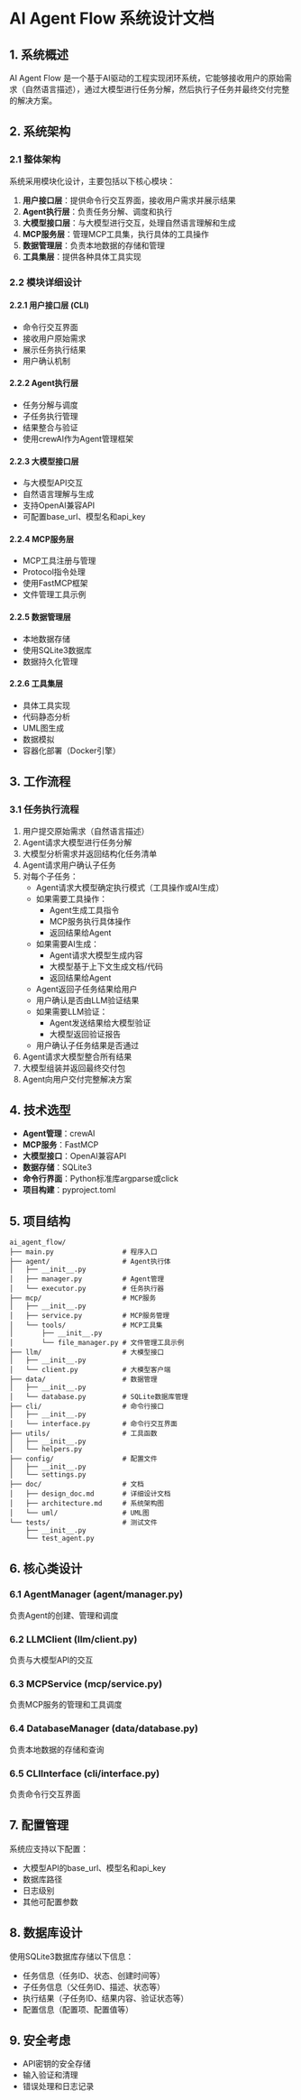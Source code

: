 # AI Agent Flow 系统设计文档

## 1. 系统概述

AI Agent Flow 是一个基于AI驱动的工程实现闭环系统，它能够接收用户的原始需求（自然语言描述），通过大模型进行任务分解，然后执行子任务并最终交付完整的解决方案。

## 2. 系统架构

### 2.1 整体架构

系统采用模块化设计，主要包括以下核心模块：

1. **用户接口层**：提供命令行交互界面，接收用户需求并展示结果
2. **Agent执行层**：负责任务分解、调度和执行
3. **大模型接口层**：与大模型进行交互，处理自然语言理解和生成
4. **MCP服务层**：管理MCP工具集，执行具体的工具操作
5. **数据管理层**：负责本地数据的存储和管理
6. **工具集层**：提供各种具体工具实现

### 2.2 模块详细设计

#### 2.2.1 用户接口层 (CLI)
- 命令行交互界面
- 接收用户原始需求
- 展示任务执行结果
- 用户确认机制

#### 2.2.2 Agent执行层
- 任务分解与调度
- 子任务执行管理
- 结果整合与验证
- 使用crewAI作为Agent管理框架

#### 2.2.3 大模型接口层
- 与大模型API交互
- 自然语言理解与生成
- 支持OpenAI兼容API
- 可配置base_url、模型名和api_key

#### 2.2.4 MCP服务层
- MCP工具注册与管理
- Protocol指令处理
- 使用FastMCP框架
- 文件管理工具示例

#### 2.2.5 数据管理层
- 本地数据存储
- 使用SQLite3数据库
- 数据持久化管理

#### 2.2.6 工具集层
- 具体工具实现
- 代码静态分析
- UML图生成
- 数据模拟
- 容器化部署（Docker引擎）

## 3. 工作流程

### 3.1 任务执行流程
1. 用户提交原始需求（自然语言描述）
2. Agent请求大模型进行任务分解
3. 大模型分析需求并返回结构化任务清单
4. Agent请求用户确认子任务
5. 对每个子任务：
   - Agent请求大模型确定执行模式（工具操作或AI生成）
   - 如果需要工具操作：
     - Agent生成工具指令
     - MCP服务执行具体操作
     - 返回结果给Agent
   - 如果需要AI生成：
     - Agent请求大模型生成内容
     - 大模型基于上下文生成文档/代码
     - 返回结果给Agent
   - Agent返回子任务结果给用户
   - 用户确认是否由LLM验证结果
   - 如果需要LLM验证：
     - Agent发送结果给大模型验证
     - 大模型返回验证报告
   - 用户确认子任务结果是否通过
6. Agent请求大模型整合所有结果
7. 大模型组装并返回最终交付包
8. Agent向用户交付完整解决方案

## 4. 技术选型

- **Agent管理**：crewAI
- **MCP服务**：FastMCP
- **大模型接口**：OpenAI兼容API
- **数据存储**：SQLite3
- **命令行界面**：Python标准库argparse或click
- **项目构建**：pyproject.toml

## 5. 项目结构

```
ai_agent_flow/
├── main.py                 # 程序入口
├── agent/                  # Agent执行体
│   ├── __init__.py
│   ├── manager.py          # Agent管理
│   └── executor.py         # 任务执行器
├── mcp/                    # MCP服务
│   ├── __init__.py
│   ├── service.py          # MCP服务管理
│   └── tools/              # MCP工具集
│       ├── __init__.py
│       └── file_manager.py # 文件管理工具示例
├── llm/                    # 大模型接口
│   ├── __init__.py
│   └── client.py           # 大模型客户端
├── data/                   # 数据管理
│   ├── __init__.py
│   └── database.py         # SQLite数据库管理
├── cli/                    # 命令行接口
│   ├── __init__.py
│   └── interface.py        # 命令行交互界面
├── utils/                  # 工具函数
│   ├── __init__.py
│   └── helpers.py
├── config/                 # 配置文件
│   ├── __init__.py
│   └── settings.py
├── doc/                    # 文档
│   ├── design_doc.md       # 详细设计文档
│   ├── architecture.md     # 系统架构图
│   └── uml/                # UML图
└── tests/                  # 测试文件
    ├── __init__.py
    └── test_agent.py
```

## 6. 核心类设计

### 6.1 AgentManager (agent/manager.py)
负责Agent的创建、管理和调度

### 6.2 LLMClient (llm/client.py)
负责与大模型API的交互

### 6.3 MCPService (mcp/service.py)
负责MCP服务的管理和工具调度

### 6.4 DatabaseManager (data/database.py)
负责本地数据的存储和查询

### 6.5 CLIInterface (cli/interface.py)
负责命令行交互界面

## 7. 配置管理

系统应支持以下配置：
- 大模型API的base_url、模型名和api_key
- 数据库路径
- 日志级别
- 其他可配置参数

## 8. 数据库设计

使用SQLite3数据库存储以下信息：
- 任务信息（任务ID、状态、创建时间等）
- 子任务信息（父任务ID、描述、状态等）
- 执行结果（子任务ID、结果内容、验证状态等）
- 配置信息（配置项、配置值等）

## 9. 安全考虑

- API密钥的安全存储
- 输入验证和清理
- 错误处理和日志记录
